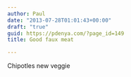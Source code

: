 ```yaml
---
author: Paul
date: "2013-07-28T01:01:43+00:00"
draft: "true"
guid: https://pdenya.com/?page_id=149
title: Good faux meat

---
```

Chipotles new veggie
